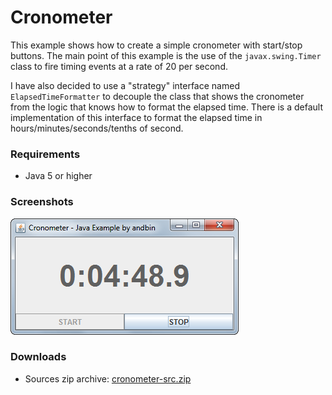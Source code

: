 # Cronometer

This example shows how to create a simple cronometer with start/stop buttons.
The main point of this example is the use of the `javax.swing.Timer` class to
fire timing events at a rate of 20 per second.

I have also decided to use a "strategy" interface named `ElapsedTimeFormatter`
to decouple the class that shows the cronometer from the logic that knows how to
format the elapsed time. There is a default implementation of this interface to
format the elapsed time in hours/minutes/seconds/tenths of second.

### Requirements

* Java 5 or higher

### Screenshots

![Screenshot 1](screenshot-01.png "Screenshot 1")

### Downloads

* Sources zip archive: [cronometer-src.zip](dist/cronometer-src.zip?raw=true)
